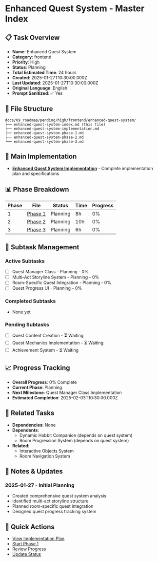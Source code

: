 # Enhanced Quest System - Master Index

## 📋 Task Overview
- **Name**: Enhanced Quest System
- **Category**: frontend
- **Priority**: High
- **Status**: Planning
- **Total Estimated Time**: 24 hours
- **Created**: 2025-01-27T10:30:00.000Z
- **Last Updated**: 2025-01-27T10:30:00.000Z
- **Original Language**: English
- **Prompt Sanitized**: ✅ Yes

## 📁 File Structure
```
docs/09_roadmap/pending/high/frontend/enhanced-quest-system/
├── enhanced-quest-system-index.md (this file)
├── enhanced-quest-system-implementation.md
├── enhanced-quest-system-phase-1.md
├── enhanced-quest-system-phase-2.md
└── enhanced-quest-system-phase-3.md
```

## 🎯 Main Implementation
- **[Enhanced Quest System Implementation](./enhanced-quest-system-implementation.md)** - Complete implementation plan and specifications

## 📊 Phase Breakdown
| Phase | File | Status | Time | Progress |
|-------|------|--------|------|----------|
| 1 | [Phase 1](./enhanced-quest-system-phase-1.md) | Planning | 8h | 0% |
| 2 | [Phase 2](./enhanced-quest-system-phase-2.md) | Planning | 10h | 0% |
| 3 | [Phase 3](./enhanced-quest-system-phase-3.md) | Planning | 6h | 0% |

## 🔄 Subtask Management
### Active Subtasks
- [ ] Quest Manager Class - Planning - 0%
- [ ] Multi-Act Storyline System - Planning - 0%
- [ ] Room-Specific Quest Integration - Planning - 0%
- [ ] Quest Progress UI - Planning - 0%

### Completed Subtasks
- None yet

### Pending Subtasks
- [ ] Quest Content Creation - ⏳ Waiting
- [ ] Quest Mechanics Implementation - ⏳ Waiting
- [ ] Achievement System - ⏳ Waiting

## 📈 Progress Tracking
- **Overall Progress**: 0% Complete
- **Current Phase**: Planning
- **Next Milestone**: Quest Manager Class Implementation
- **Estimated Completion**: 2025-02-03T10:30:00.000Z

## 🔗 Related Tasks
- **Dependencies**: None
- **Dependents**: 
  - Dynamic Hobbit Companion (depends on quest system)
  - Room Progression System (depends on quest system)
- **Related**: 
  - Interactive Objects System
  - Room Navigation System

## 📝 Notes & Updates
### 2025-01-27 - Initial Planning
- Created comprehensive quest system analysis
- Identified multi-act storyline structure
- Planned room-specific quest integration
- Designed quest progress tracking system

## 🚀 Quick Actions
- [View Implementation Plan](./enhanced-quest-system-implementation.md)
- [Start Phase 1](./enhanced-quest-system-phase-1.md)
- [Review Progress](#progress-tracking)
- [Update Status](#notes--updates)
